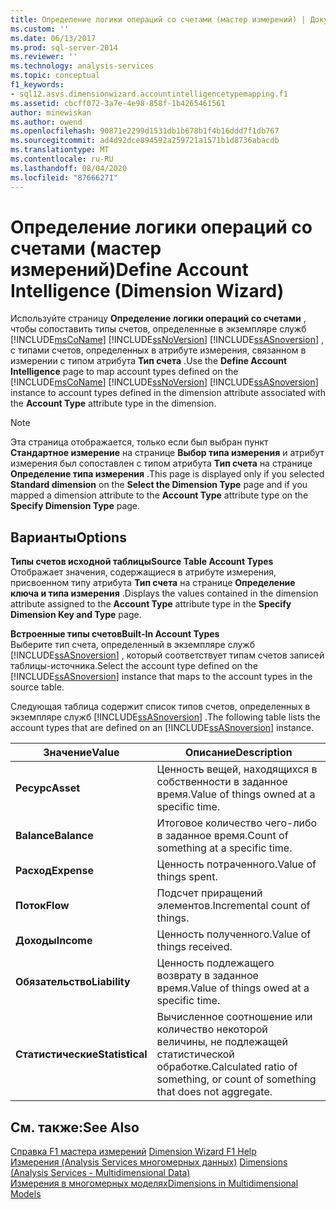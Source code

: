 ```yaml
---
title: Определение логики операций со счетами (мастер измерений) | Документация Майкрософт
ms.custom: ''
ms.date: 06/13/2017
ms.prod: sql-server-2014
ms.reviewer: ''
ms.technology: analysis-services
ms.topic: conceptual
f1_keywords:
- sql12.asvs.dimensionwizard.accountintelligencetypemapping.f1
ms.assetid: cbcff072-3a7e-4e98-858f-1b4265461561
author: minewiskan
ms.author: owend
ms.openlocfilehash: 90871e2299d1531db1b678b1f4b16ddd7f1db767
ms.sourcegitcommit: ad4d92dce894592a259721a1571b1d8736abacdb
ms.translationtype: MT
ms.contentlocale: ru-RU
ms.lasthandoff: 08/04/2020
ms.locfileid: "87666271"
---
```

# <a name="define-account-intelligence-dimension-wizard"></a><span data-ttu-id="9132f-102">Определение логики операций со счетами (мастер измерений)</span><span class="sxs-lookup"><span data-stu-id="9132f-102">Define Account Intelligence (Dimension Wizard)</span></span>
  <span data-ttu-id="9132f-103">Используйте страницу **Определение логики операций со счетами** , чтобы сопоставить типы счетов, определенные в экземпляре служб [!INCLUDE[msCoName](../includes/msconame-md.md)] [!INCLUDE[ssNoVersion](../includes/ssnoversion-md.md)] [!INCLUDE[ssASnoversion](../includes/ssasnoversion-md.md)] , с типами счетов, определенных в атрибуте измерения, связанном в измерении с типом атрибута **Тип счета** .</span><span class="sxs-lookup"><span data-stu-id="9132f-103">Use the **Define Account Intelligence** page to map account types defined on the [!INCLUDE[msCoName](../includes/msconame-md.md)] [!INCLUDE[ssNoVersion](../includes/ssnoversion-md.md)] [!INCLUDE[ssASnoversion](../includes/ssasnoversion-md.md)] instance to account types defined in the dimension attribute associated with the **Account Type** attribute type in the dimension.</span></span>  
  
> [!NOTE]  
>  <span data-ttu-id="9132f-104"> Эта страница отображается, только если был выбран пункт **Стандартное измерение** на странице **Выбор типа измерения** и атрибут измерения был сопоставлен с типом атрибута **Тип счета** на странице **Определение типа измерения** .</span><span class="sxs-lookup"><span data-stu-id="9132f-104">This page is displayed only if you selected **Standard dimension** on the **Select the Dimension Type** page and if you mapped a dimension attribute to the **Account Type** attribute type on the **Specify Dimension Type** page.</span></span>  
  
## <a name="options"></a><span data-ttu-id="9132f-105">Варианты</span><span class="sxs-lookup"><span data-stu-id="9132f-105">Options</span></span>  
 <span data-ttu-id="9132f-106">**Типы счетов исходной таблицы**</span><span class="sxs-lookup"><span data-stu-id="9132f-106">**Source Table Account Types**</span></span>  
 <span data-ttu-id="9132f-107">Отображает значения, содержащиеся в атрибуте измерения, присвоенном типу атрибута **Тип счета** на странице **Определение ключа и типа измерения** .</span><span class="sxs-lookup"><span data-stu-id="9132f-107">Displays the values contained in the dimension attribute assigned to the **Account Type** attribute type in the **Specify Dimension Key and Type** page.</span></span>  
  
 <span data-ttu-id="9132f-108">**Встроенные типы счетов**</span><span class="sxs-lookup"><span data-stu-id="9132f-108">**Built-In Account Types**</span></span>  
 <span data-ttu-id="9132f-109">Выберите тип счета, определенный в экземпляре служб [!INCLUDE[ssASnoversion](../includes/ssasnoversion-md.md)] , который соответствует типам счетов записей таблицы-источника.</span><span class="sxs-lookup"><span data-stu-id="9132f-109">Select the account type defined on the [!INCLUDE[ssASnoversion](../includes/ssasnoversion-md.md)] instance that maps to the account types in the source table.</span></span>  
  
 <span data-ttu-id="9132f-110">Следующая таблица содержит список типов счетов, определенных в экземпляре служб [!INCLUDE[ssASnoversion](../includes/ssasnoversion-md.md)] .</span><span class="sxs-lookup"><span data-stu-id="9132f-110">The following table lists the account types that are defined on an [!INCLUDE[ssASnoversion](../includes/ssasnoversion-md.md)] instance.</span></span>  
  
|<span data-ttu-id="9132f-111">Значение</span><span class="sxs-lookup"><span data-stu-id="9132f-111">Value</span></span>|<span data-ttu-id="9132f-112">Описание</span><span class="sxs-lookup"><span data-stu-id="9132f-112">Description</span></span>|  
|-----------|-----------------|  
|<span data-ttu-id="9132f-113">**Ресурс**</span><span class="sxs-lookup"><span data-stu-id="9132f-113">**Asset**</span></span>|<span data-ttu-id="9132f-114">Ценность вещей, находящихся в собственности в заданное время.</span><span class="sxs-lookup"><span data-stu-id="9132f-114">Value of things owned at a specific time.</span></span>|  
|<span data-ttu-id="9132f-115">**Balance**</span><span class="sxs-lookup"><span data-stu-id="9132f-115">**Balance**</span></span>|<span data-ttu-id="9132f-116">Итоговое количество чего-либо в заданное время.</span><span class="sxs-lookup"><span data-stu-id="9132f-116">Count of something at a specific time.</span></span>|  
|<span data-ttu-id="9132f-117">**Расход**</span><span class="sxs-lookup"><span data-stu-id="9132f-117">**Expense**</span></span>|<span data-ttu-id="9132f-118">Ценность потраченного.</span><span class="sxs-lookup"><span data-stu-id="9132f-118">Value of things spent.</span></span>|  
|<span data-ttu-id="9132f-119">**Поток**</span><span class="sxs-lookup"><span data-stu-id="9132f-119">**Flow**</span></span>|<span data-ttu-id="9132f-120">Подсчет приращений элементов.</span><span class="sxs-lookup"><span data-stu-id="9132f-120">Incremental count of things.</span></span>|  
|<span data-ttu-id="9132f-121">**Доходы**</span><span class="sxs-lookup"><span data-stu-id="9132f-121">**Income**</span></span>|<span data-ttu-id="9132f-122">Ценность полученного.</span><span class="sxs-lookup"><span data-stu-id="9132f-122">Value of things received.</span></span>|  
|<span data-ttu-id="9132f-123">**Обязательство**</span><span class="sxs-lookup"><span data-stu-id="9132f-123">**Liability**</span></span>|<span data-ttu-id="9132f-124">Ценность подлежащего возврату в заданное время.</span><span class="sxs-lookup"><span data-stu-id="9132f-124">Value of things owed at a specific time.</span></span>|  
|<span data-ttu-id="9132f-125">**Статистические**</span><span class="sxs-lookup"><span data-stu-id="9132f-125">**Statistical**</span></span>|<span data-ttu-id="9132f-126">Вычисленное соотношение или количество некоторой величины, не подлежащей статистической обработке.</span><span class="sxs-lookup"><span data-stu-id="9132f-126">Calculated ratio of something, or count of something that does not aggregate.</span></span>|  
  
## <a name="see-also"></a><span data-ttu-id="9132f-127">См. также:</span><span class="sxs-lookup"><span data-stu-id="9132f-127">See Also</span></span>  
 <span data-ttu-id="9132f-128">[Справка F1 мастера измерений](dimension-wizard-f1-help.md) </span><span class="sxs-lookup"><span data-stu-id="9132f-128">[Dimension Wizard F1 Help](dimension-wizard-f1-help.md) </span></span>  
 <span data-ttu-id="9132f-129">[Измерения &#40;Analysis Services многомерных данных&#41;](multidimensional-models-olap-logical-dimension-objects/dimensions-analysis-services-multidimensional-data.md) </span><span class="sxs-lookup"><span data-stu-id="9132f-129">[Dimensions &#40;Analysis Services - Multidimensional Data&#41;](multidimensional-models-olap-logical-dimension-objects/dimensions-analysis-services-multidimensional-data.md) </span></span>  
 [<span data-ttu-id="9132f-130">Измерения в многомерных моделях</span><span class="sxs-lookup"><span data-stu-id="9132f-130">Dimensions in Multidimensional Models</span></span>](multidimensional-models/dimensions-in-multidimensional-models.md)  
  
  
